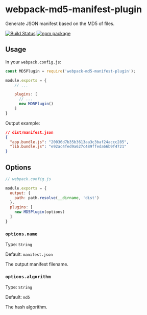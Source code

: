 # webpack-md5-manifest-plugin #

Generate JSON manifest based on the MD5 of files.

[![Build Status](https://travis-ci.org/sdvcrx/webpack-md5-manifest-plugin.svg?branch=master)](https://travis-ci.org/sdvcrx/webpack-md5-manifest-plugin)
[![npm package](https://img.shields.io/npm/v/webpack-md5-manifest-plugin.svg)](https://www.npmjs.com/package/webpack-md5-manifest-plugin)

## Usage ##

In your `webpack.config.js`:

```javascript
const MD5Plugin = require('webpack-md5-manifest-plugin');

module.exports = {
    // ...

    plugins: [
      // ...
      new MD5Plugin()
    ]
}
```

Output example:

```json
// dist/manifest.json
{
  "app.bundle.js": "20036d7b35b3613aa3c3baf24accc285",
  "lib.bundle.js": "e92ac4fed9a627c489ffeda66b9f4721"
}
```

## Options ##

```javascript
// webpack.config.js

module.exports = {
  output: {
    path: path.resolve(__dirname, 'dist')
  },
  plugins: [
    new MD5Plugin(options)
  ]
}
```

### `options.name` ###

Type: `String`

Default: `manifest.json`

The output manifest filename.

### `options.algorithm` ###

Type: `String`

Default: `md5`

The hash algorithm.
